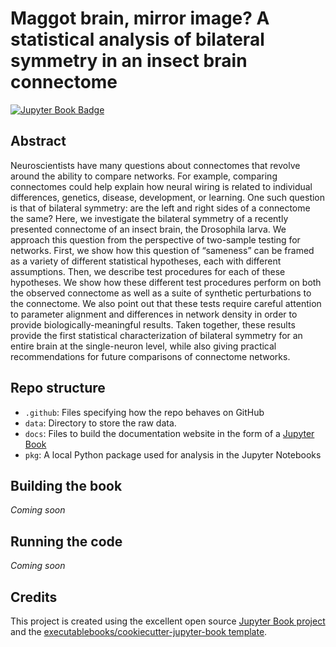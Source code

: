 # Maggot brain, mirror image? A statistical analysis of bilateral symmetry in an insect brain connectome

[![Jupyter Book Badge](https://jupyterbook.org/badge.svg)](http://docs.neurodata.io/bilateral-connectome/)

## Abstract 
Neuroscientists have many questions about connectomes that revolve around the ability to compare networks. For example, comparing connectomes could help explain how neural wiring is related to individual differences, genetics, disease, development, or learning. One such question is that of bilateral symmetry: are the left and right sides of a connectome the same? Here, we investigate the bilateral symmetry of a recently presented connectome of an insect brain, the Drosophila larva. We approach this question from the perspective of two-sample testing for networks. First, we show how this question of “sameness” can be framed as a variety of different statistical hypotheses, each with different assumptions. Then, we describe test procedures for each of these hypotheses. We show how these different test procedures perform on both the observed connectome as well as a suite of synthetic perturbations to the connectome. We also point out that these tests require careful attention to parameter alignment and differences in network density in order to provide biologically-meaningful results. Taken together, these results provide the first statistical characterization of bilateral symmetry for an entire brain at the single-neuron level, while also giving practical recommendations for future comparisons of connectome networks.

## Repo structure 
- ``.github``: Files specifying how the repo behaves on GitHub
- ``data``: Directory to store the raw data. 
- ``docs``: Files to build the documentation website in the form of a [Jupyter Book](https://jupyterbook.org/intro.html)
- ``pkg``: A local Python package used for analysis in the Jupyter Notebooks

## Building the book 
*Coming soon*

## Running the code
*Coming soon*

<!-- ## Usage

### Building the book

If you'd like to develop on and build the Maggot connectome book, you should:

- Clone this repository and run
- Run `pip install -r requirements.txt` (it is recommended you do this within a virtual environment)
- (Recommended) Remove the existing `Maggot connectome/_build/` directory
- Run `jupyter-book build Maggot connectome/`

A fully-rendered HTML version of the book will be built in `Maggot connectome/_build/html/`.

### Hosting the book

The html version of the book is hosted on the `gh-pages` branch of this repo. A GitHub actions workflow has been created that automatically builds and pushes the book to this branch on a push or pull request to main.

If you wish to disable this automation, you may remove the GitHub actions workflow and build the book manually by:

- Navigating to your local build; and running,
- `ghp-import -n -p -f Maggot connectome/_build/html`

This will automatically push your build to the `gh-pages` branch. More information on this hosting process can be found [here](https://jupyterbook.org/publish/gh-pages.html#manually-host-your-book-with-github-pages).

-->

## Credits

This project is created using the excellent open source [Jupyter Book project](https://jupyterbook.org/) and the [executablebooks/cookiecutter-jupyter-book template](https://github.com/executablebooks/cookiecutter-jupyter-book).

